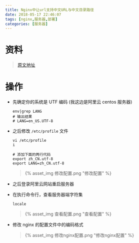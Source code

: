 ```yaml
---
title: Nginx中让url支持中文URL与中文目录路径
date: 2018-05-17 22:46:07
tags: [nginx,服务器,部署]
categories: [服务器]
---
```

# 资料

> [原文地址](https://yq.aliyun.com/ziliao/29288)

# 操作

* 先确定你的系统是 UTF 编码 (我这边是阿里云 centos 服务器)

  ```shell
  env|grep LANG
  # 输出结果
  # LANG=en_US.UTF-8
  ```

* 之后修改 `/etc/profile` 文件

  ```shell
  vi /etc/profile
  i

  # 添加下面的两行代码
  export zh_CN.utf-8
  export LANG=zh_CN.utf-8
  ```

  > {% asset_img 修改配置.png "修改配置" %}

* 之后登录阿里云网站重启服务器
* 在执行命令行，查看服务器端字符集

  ```shell
  locale
  ```

  > {% asset_img 查看配置.png "查看配置" %}

* 修改 nginx 的配置文件中的编码格式
  > {% asset_img 修改nginx配置.png "修改nginx配置" %}

